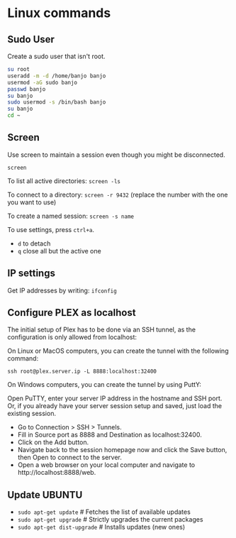# Linux commands

## Sudo User

Create a sudo user that isn't root. 

```bash
su root
useradd -m -d /home/banjo banjo
usermod -aG sudo banjo
passwd banjo
su banjo
sudo usermod -s /bin/bash banjo
su banjo
cd ~
```

## Screen

Use screen to maintain a session even though you might be disconnected.

`screen`

To list all active directories: `screen -ls`

To connect to a directory: `screen -r 9432` (replace the number with the one you want to use)

To create a named session: `screen -s name`

To use settings, press `ctrl+a`.
* `d` to detach
* `q` close all but the active one

## IP settings

Get IP addresses by writing: `ifconfig`

## Configure PLEX as localhost

The initial setup of Plex has to be done via an SSH tunnel, as the configuration is only allowed from localhost:

On Linux or MacOS computers, you can create the tunnel with the following command:

`ssh root@plex.server.ip -L 8888:localhost:32400`

On Windows computers, you can create the tunnel by using PuttY:

Open PuTTY, enter your server IP address in the hostname and SSH port. Or, if you already have your server session setup and saved, just load the existing session.
* Go to Connection > SSH > Tunnels.
* Fill in Source port as 8888 and Destination as localhost:32400.
* Click on the Add button.
* Navigate back to the session homepage now and click the Save button, then Open to connect to the server.
* Open a web browser on your local computer and navigate to http://localhost:8888/web.

## Update UBUNTU

* `sudo apt-get update`        # Fetches the list of available updates
* `sudo apt-get upgrade`       # Strictly upgrades the current packages
* `sudo apt-get dist-upgrade`  # Installs updates (new ones)
